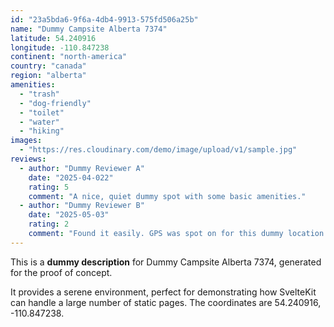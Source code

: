 ```yaml
---
id: "23a5bda6-9f6a-4db4-9913-575fd506a25b"
name: "Dummy Campsite Alberta 7374"
latitude: 54.240916
longitude: -110.847238
continent: "north-america"
country: "canada"
region: "alberta"
amenities:
  - "trash"
  - "dog-friendly"
  - "toilet"
  - "water"
  - "hiking"
images:
  - "https://res.cloudinary.com/demo/image/upload/v1/sample.jpg"
reviews:
  - author: "Dummy Reviewer A"
    date: "2025-04-022"
    rating: 5
    comment: "A nice, quiet dummy spot with some basic amenities."
  - author: "Dummy Reviewer B"
    date: "2025-05-03"
    rating: 2
    comment: "Found it easily. GPS was spot on for this dummy location."
---
```


This is a **dummy description** for Dummy Campsite Alberta 7374, generated for the proof of concept.

It provides a serene environment, perfect for demonstrating how SvelteKit can handle a large number of static pages. The coordinates are 54.240916, -110.847238.

